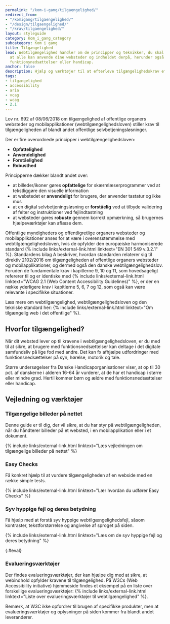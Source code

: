 ```yaml
---
permalink: "/kom-i-gang/tilgaengelighed/"
redirect_from:
- "/komigang/tilgaengelighed/"
- "/design/tilgaengelighed/"
- "/krav/tilgaengelighed/"
layout: styleguide
category: Kom_i_gang_category
subcategory: Kom i gang
title: Tilgængelighed
lead: Webtilgængelighed handler om de principper og teknikker, du skal følge, for
  at alle kan anvende dine websteder og indholdet derpå, herunder også brugere med
  funktionsnedsættelser eller handicap.
anchor: false
description: Hjælp og værktøjer til at efterleve tilgængelighedskrav efter den europæiske standard EN 301 549 v.3.2.1.
tags:
- tilgængelighed
- accessibility
- aria
- vcag
- wcag
- 2.1
---
```


Lov nr. 692 af 08/06/2018 om tilgængelighed af offentlige organers websteder og mobilapplikationer (webtilgængelighedsloven) stiller krav til tilgængeligheden af blandt andet offentlige selvbetjeningsløsninger. 

Der er fire overordnede principper i webtilgængelighedsloven:

- <strong>Opfattelighed</strong>
- <strong>Anvendelighed</strong>
- <strong>Forståelighed</strong>
- <strong>Robusthed</strong>

Principperne dækker blandt andet over:

- at billeder/ikoner gøres <strong>opfattelige</strong> for skærmlæserprogrammer ved at tekstliggøre den visuelle information 
- at webstedet er <strong>anvendeligt</strong> for brugere, der anvender tastatur og ikke mus 
- at en digital selvbetjeningsløsning er <strong>forståelig</strong> ved at tilbyde validering af felter og instruktioner ved fejlindtastning 
- at websteder gøres <strong>robuste</strong> gennem korrekt opmærkning, så brugernes hjælpeværktøjer kan aflæse dem. 

Offentlige myndigheders og offentligretlige organers websteder og mobilapplikationer anses for at være i overensstemmelse med webtilgængelighedsloven, hvis de opfylder den europæiske harmoniserede standard {% include links/external-link.html linktext="EN 301 549 v.3.2.1" %}. Standardens bilag A beskriver, hvordan standarden relaterer sig til direktiv 2102/2016 om tilgængeligheden af offentlige organers websteder og mobilapplikationer, og dermed også den danske webtilgængelighedslov. Foruden de fundamentale krav i kapitlerne 9, 10 og 11, som hovedsageligt refererer til og er identiske med {% include links/external-link.html linktext="WCAG 2.1 (Web Content Accessibility Guidelines)" %}, er der en række yderligere krav i kapitlerne 5, 6, 7 og 12, som også kan være relevante i specifikke situationer. 

Læs mere om webtilgængelighed, webtilgængelighedsloven og den tekniske standard her: {% include links/external-link.html linktext="Om tilgængelig web i det offentlige" %}.

## Hvorfor tilgængelighed? 

Når dit websted lever op til kravene i webtilgængelighedsloven, er du med til at sikre, at brugere med funktionsnedsættelser kan deltage i det digitale samfundsliv på lige fod med andre. Det kan fx afhjælpe udfordringer med funktionsnedsættelser på syn, hørelse, motorik og tale. 

Større undersøgelser fra Danske Handicaporganisationer viser, at op til 30 pct. af danskerne i alderen 16-64 år vurderer, at de har et handicap i større eller mindre grad. Hertil kommer børn og ældre med funktionsnedsættelser eller handicap. 

## Vejledning og værktøjer 

### Tilgængelige billeder på nettet 

Denne guide er til dig, der vil sikre, at du har styr på webtilgængeligheden, når du håndterer billeder på et websted, i en mobilapplikation eller i et dokument. 

{% include links/external-link.html linktext="Læs vejledningen om tilgængelige billeder på nettet" %}

### Easy Checks 

Få konkret hjælp til at vurdere tilgængeligheden af en webside med en række simple tests. 

{% include links/external-link.html linktext="Lær hvordan du udfører Easy Checks" %}

### Syv hyppige fejl og deres betydning 

Få hjælp med at forstå syv hyppige webtilgængelighedsfejl, såsom kontraster, tekstforstørrelse og angivelse af sproget på siden. 

{% include links/external-link.html linktext="Læs om de syv hyppige fejl og deres betydning" %}

{:#eval}
### Evalueringsværktøjer

Der findes evalueringsværktøjer, der kan hjælpe dig med at sikre, at webindhold opfylder kravene til tilgængelighed. På W3Cs (Web Accessibility initiative) hjemmeside findes et eksempel på en liste over forskellige evalueringsværktøjer: {% include links/external-link.html linktext="Liste over evalueringsværktøjer til webtilgængelighed" %}.

Bemærk, at W3C ikke opfordrer til brugen af specifikke produkter, men at evalueringsværktøjer og oplysninger på siden kommer fra blandt andet leverandører.